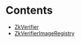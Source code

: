 

# Contents
- [ZkVerifier](ZkVerifier.sol\abstract.ZkVerifier.md)
- [ZkVerifierImageRegistry](ZkVerifierImageRegistry.sol\contract.ZkVerifierImageRegistry.md)
